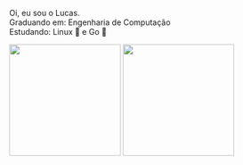 Oi, eu sou o Lucas. <br>
Graduando em: Engenharia de Computação <br>
Estudando: Linux 🐧 e Go 📘

<div>
<a href="https://github.com/Lucas865"></a>
<img align="center" height="200em" src="https://github-readme-stats.vercel.app/api?username=LucasG42&show_icons=true&theme=dark-blue" />
<img align="center" height="200em" src="https://github-readme-stats.vercel.app/api/top-langs/?username=LucasG42&theme=dark-blue" />
</div>
